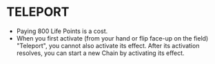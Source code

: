 
# TELEPORT

*   Paying 800 Life Points is a cost.
*   When you first activate (from your hand or flip face-up on the field) "Teleport", you cannot also activate its effect. After its activation resolves, you can start a new Chain by activating its effect.

  